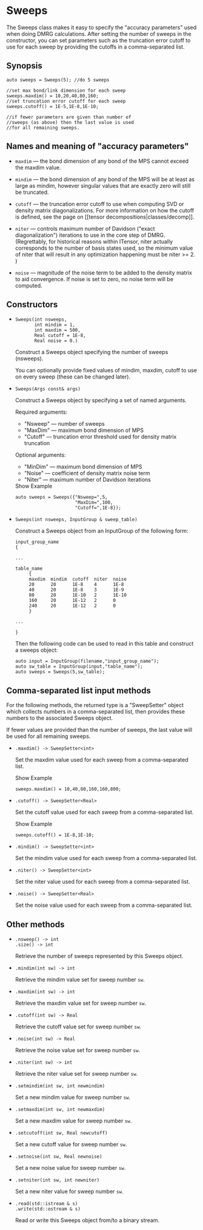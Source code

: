 # Sweeps

The Sweeps class makes it easy to specify the "accuracy parameters" used when doing DMRG calculations.
After setting the number of sweeps in the constructor, you can set parameters such as the 
truncation error cutoff to use for each sweep by providing the cutoffs in a comma-separated list.

## Synopsis

    auto sweeps = Sweeps(5); //do 5 sweeps

    //set max bond/link dimension for each sweep
    sweeps.maxdim() = 10,20,40,80,160;
    //set truncation error cutoff for each sweep
    sweeps.cutoff() = 1E-5,1E-8,1E-10;

    //if fewer parameters are given than number of
    //sweeps (as above) then the last value is used
    //for all remaining sweeps.

## Names and meaning of "accuracy parameters"

* `maxdim` &mdash; the bond dimension of any bond of the MPS cannot exceed the maxdim value.

* `mindim` &mdash; the bond dimension of any bond of the MPS will be at least 
  as large as mindim, however singular values that are exactly zero will still be truncated.

* `cutoff` &mdash; the truncation error cutoff to use when computing SVD or density matrix
  diagonalizations. For more information on how the cutoff is defined, see the page
  on [[tensor decompositions|classes/decomp]].

* `niter` &mdash; controls maximum number of Davidson ("exact diagonalization") iterations to use
  in the core step of DMRG. (Regrettably, for historical reasons within ITensor, 
  niter actually corresponds to the number of basis states used, so the minimum value of niter that
  will result in any optimization happening must be niter >= 2. )

* `noise` &mdash; magnitude of the noise term to be added to the density matrix to aid convergence.
  If noise is set to zero, no noise term will be computed.


## Constructors

* ```
  Sweeps(int nsweeps,
         int mindim = 1,
         int maxdim = 500,
         Real cutoff = 1E-8,
         Real noise = 0.)
  ```
  Construct a Sweeps object specifying the number of sweeps (nsweeps).

  You can optionally provide fixed values of mindim, maxdim, cutoff to use 
  on every sweep (these can be changed later).

* ```
  Sweeps(Args const& args)
  ```
  Construct a Sweeps object by specifying a set of named arguments.

  Required arguments:
  - "Nsweep" &mdash; number of sweeps
  - "MaxDim" &mdash; maximum bond dimension of MPS
  - "Cutoff" &mdash; truncation error threshold used for density matrix truncation

  Optional arguments:

  - "MinDim" &mdash; maximum bond dimension of MPS
  - "Noise" &mdash; coefficient of density matrix noise term
  - "Niter" &mdash; maximum number of Davidson iterations

  <div class="example_clicker">Show Example</div>

      auto sweeps = Sweeps({"Nsweep=",5,
                            "MaxDim=",100,
                            "Cutoff=",1E-8});

* `Sweeps(int nsweeps, InputGroup & sweep_table)`

  Construct a Sweeps object from an InputGroup of the following form:

      input_group_name
      {

      ...

      table_name
           {
           maxdim  mindim  cutoff  niter  noise
           20      20      1E-8    4      1E-8
           40      20      1E-8    3      1E-9
           80      20      1E-10   2      1E-10
           160     20      1E-12   2      0
           240     20      1E-12   2      0
           }

      ...

      }
    
  Then the following code can be used to read in this table
  and construct a sweeps object:
      
      auto input = InputGroup(filename,"input_group_name");
      auto sw_table = InputGroup(input,"table_name");
      auto sweeps = Sweeps(5,sw_table);
        

## Comma-separated list input methods

For the following methods, the returned type is a "SweepSetter" object which
collects numbers in a comma-separated list, then provides these numbers
to the associated Sweeps object.

If fewer values are provided than the number of sweeps, the last
value will be used for all remaining sweeps.

* `.maxdim() -> SweepSetter<int>` 

  Set the maxdim value used for each sweep from a comma-separated list.

  <div class="example_clicker">Show Example</div>

      sweeps.maxdim() = 10,40,80,160,160,800;

* `.cutoff() -> SweepSetter<Real>` 

  Set the cutoff value used for each sweep from a comma-separated list.

  <div class="example_clicker">Show Example</div>

      sweeps.cutoff() = 1E-8,1E-10;

* `.mindim() -> SweepSetter<int>` 

  Set the mindim value used for each sweep from a comma-separated list.

* `.niter() -> SweepSetter<int>` 

  Set the niter value used for each sweep from a comma-separated list.

* `.noise() -> SweepSetter<Real>` 

  Set the noise value used for each sweep from a comma-separated list.


## Other methods

* `.nsweep() -> int` <br/>
  `.size() -> int`

  Retrieve the number of sweeps represented by this Sweeps object.

* `.mindim(int sw) -> int`

  Retrieve the mindim value set for sweep number `sw`.

* `.maxdim(int sw) -> int`

  Retrieve the maxdim value set for sweep number `sw`.

* `.cutoff(int sw) -> Real`

  Retrieve the cutoff value set for sweep number `sw`.

* `.noise(int sw) -> Real`

  Retrieve the noise value set for sweep number `sw`.

* `.niter(int sw) -> int`

  Retrieve the niter value set for sweep number `sw`.

* `.setmindim(int sw, int newmindim)`

  Set a new mindim value for sweep number `sw`.

* `.setmaxdim(int sw, int newmaxdim)`

  Set a new maxdim value for sweep number `sw`.

* `.setcutoff(int sw, Real newcutoff)`

  Set a new cutoff value for sweep number `sw`.

* `.setnoise(int sw, Real newnoise)`

  Set a new noise value for sweep number `sw`.

* `.setniter(int sw, int newniter)`

  Set a new niter value for sweep number `sw`.

* `.read(std::istream & s)` <br/>
  `.write(std::ostream & s)`
 
  Read or write this Sweeps object from/to a binary stream.
